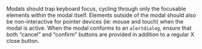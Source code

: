 Modals should trap keyboard focus, cycling through only the focusable elements within the modal itself. Elements outside of the modal should also be non-interactive for pointer devices (ie: mouse and touch) when the modal is active. When the modal conforms to an `alertdialog`, ensure that both “cancel” and “confirm” buttons are provided in addition to a regular X close button.
